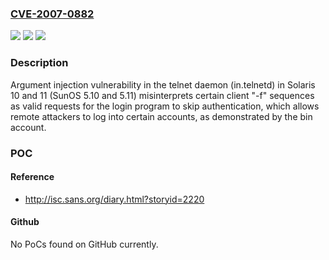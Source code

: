 ### [CVE-2007-0882](https://cve.mitre.org/cgi-bin/cvename.cgi?name=CVE-2007-0882)
![](https://img.shields.io/static/v1?label=Product&message=n%2Fa&color=blue)
![](https://img.shields.io/static/v1?label=Version&message=n%2Fa&color=blue)
![](https://img.shields.io/static/v1?label=Vulnerability&message=n%2Fa&color=brighgreen)

### Description

Argument injection vulnerability in the telnet daemon (in.telnetd) in Solaris 10 and 11 (SunOS 5.10 and 5.11) misinterprets certain client "-f" sequences as valid requests for the login program to skip authentication, which allows remote attackers to log into certain accounts, as demonstrated by the bin account.

### POC

#### Reference
- http://isc.sans.org/diary.html?storyid=2220

#### Github
No PoCs found on GitHub currently.

